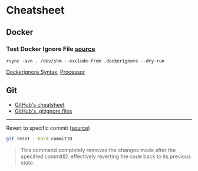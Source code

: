 # Cheatsheet

## Docker

### Test Docker Ignore File [source](https://stackoverflow.com/questions/38946683/how-to-test-dockerignore-file)

```
rsync -avn . /dev/shm --exclude-from .dockerignore --dry-run
```
[Dockerignore Syntax](https://docs.docker.com/build/building/context/#syntax), [Processor](https://github.com/jayjansheski/codebook/edit/main/cheatsheet.md)

## Git

- [GitHub's cheatsheet](https://training.github.com/downloads/github-git-cheat-sheet/)
- [GitHub's .gitignore files](https://github.com/github/gitignore)

---

Revert to specific commit ([source](https://stackoverflow.com/questions/4372435/how-can-i-rollback-a-git-repository-to-a-specific-commit))
```sh
git reset --hard commitID
```
> This command completely removes the changes made after the specified commitID, effectively reverting the code back to its previous state.


